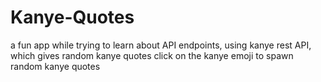 # Kanye-Quotes
a fun app while trying to learn about API endpoints, using kanye rest API, which gives random kanye quotes
click on the kanye emoji to spawn random kanye quotes
